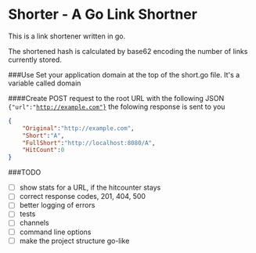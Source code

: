 Shorter - A Go Link Shortner
===========================
This is a link shortener written in go. 

The shortened hash is calculated by base62 encoding the number of links currently stored.

###Use
Set your application domain at the top of the short.go file. It's a variable called domain

####Create
POST request to the root URL with the following JSON <code>{"url":"http://example.com"}</code> the folowing response is sent to you

```JSON
{
	"Original":"http://example.com",
	"Short":"A",
	"FullShort":"http://localhost:8080/A",
	"HitCount":0
}
```

###TODO
- [ ] show stats for a URL, if the hitcounter stays 
- [ ] correct response codes, 201, 404, 500
- [ ] better logging of errors
- [ ] tests 
- [ ] channels 
- [ ] command line options
- [ ] make the project structure go-like 
